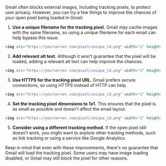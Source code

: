 Gmail often blocks external images, including tracking pixels, to protect user privacy. However, you can try a few things to improve the chances of your open pixel being loaded in Gmail:

1. **Use a unique filename for the tracking pixel.** Gmail may cache images with the same filename, so using a unique filename for each email can help bypass this issue.

```html
<img src="https://yourserver.com/pixel/unique_id.png" width="1" height="1" alt="" />
```

2. **Add relevant alt text.** Although it won't guarantee that the pixel will be loaded, adding a relevant alt text can help improve the chances.

```html
<img src="https://yourserver.com/pixel/unique_id.png" width="1" height="1" alt="Email Open Tracker" />
```

3. **Use HTTPS for the tracking pixel URL.** Gmail prefers secure connections, so using HTTPS instead of HTTP can help.

```html
<img src="https://yourserver.com/pixel/unique_id.png" width="1" height="1" alt="Email Open Tracker" />
```

4. **Set the tracking pixel dimensions to 1x1.** This ensures that the pixel is as small as possible and doesn't affect the email layout.

```html
<img src="https://yourserver.com/pixel/unique_id.png" width="1" height="1" alt="Email Open Tracker" />
```

5. **Consider using a different tracking method.** If the open pixel still doesn't work, you might want to explore other tracking methods, such as link tracking or using a service like Google Analytics.

Keep in mind that even with these improvements, there's no guarantee that Gmail will load the tracking pixel. Some users may have image loading disabled, or Gmail may still block the pixel for other reasons.